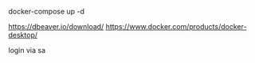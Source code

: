 docker-compose up -d

https://dbeaver.io/download/
https://www.docker.com/products/docker-desktop/

login via sa
